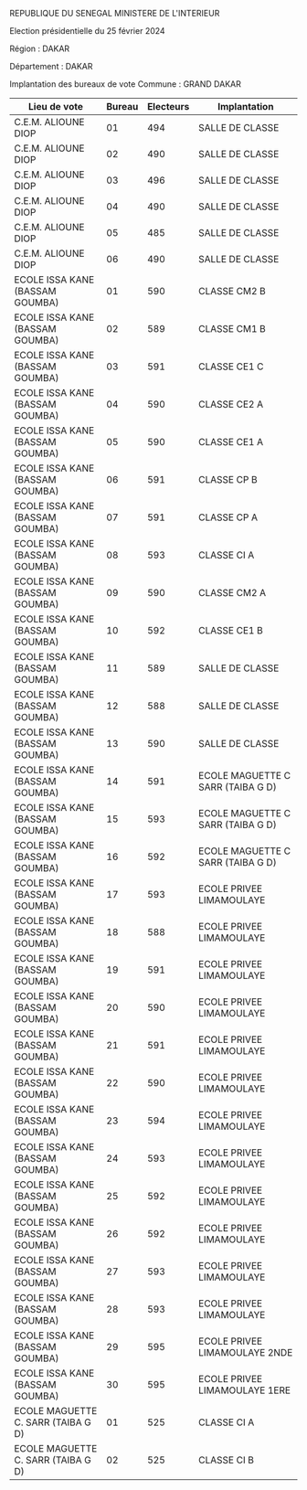 REPUBLIQUE DU SENEGAL MINISTERE DE L'INTERIEUR

Election présidentielle du 25 février 2024

Région : DAKAR

Département : DAKAR

Implantation des bureaux de vote Commune : GRAND DAKAR

| Lieu de vote | Bureau | Electeurs | Implantation |
| - | - | - | - |
| C.E.M. ALIOUNE DIOP | 01 | 494 | SALLE DE CLASSE |
| C.E.M. ALIOUNE DIOP | 02 | 490 | SALLE DE CLASSE |
| C.E.M. ALIOUNE DIOP | 03 | 496 | SALLE DE CLASSE |
| C.E.M. ALIOUNE DIOP | 04 | 490 | SALLE DE CLASSE |
| C.E.M. ALIOUNE DIOP | 05 | 485 | SALLE DE CLASSE |
| C.E.M. ALIOUNE DIOP | 06 | 490 | SALLE DE CLASSE |
| ECOLE ISSA KANE (BASSAM GOUMBA) | 01 | 590 | CLASSE CM2 B |
| ECOLE ISSA KANE (BASSAM GOUMBA) | 02 | 589 | CLASSE CM1 B |
| ECOLE ISSA KANE (BASSAM GOUMBA) | 03 | 591 | CLASSE CE1 C |
| ECOLE ISSA KANE (BASSAM GOUMBA) | 04 | 590 | CLASSE CE2 A |
| ECOLE ISSA KANE (BASSAM GOUMBA) | 05 | 590 | CLASSE CE1 A |
| ECOLE ISSA KANE (BASSAM GOUMBA) | 06 | 591 | CLASSE CP B |
| ECOLE ISSA KANE (BASSAM GOUMBA) | 07 | 591 | CLASSE CP A |
| ECOLE ISSA KANE (BASSAM GOUMBA) | 08 | 593 | CLASSE CI A |
| ECOLE ISSA KANE (BASSAM GOUMBA) | 09 | 590 | CLASSE CM2 A |
| ECOLE ISSA KANE (BASSAM GOUMBA) | 10 | 592 | CLASSE CE1 B |
| ECOLE ISSA KANE (BASSAM GOUMBA) | 11 | 589 | SALLE DE CLASSE |
| ECOLE ISSA KANE (BASSAM GOUMBA) | 12 | 588 | SALLE DE CLASSE |
| ECOLE ISSA KANE (BASSAM GOUMBA) | 13 | 590 | SALLE DE CLASSE |
| ECOLE ISSA KANE (BASSAM GOUMBA) | 14 | 591 | ECOLE MAGUETTE C SARR (TAIBA G D) |
| ECOLE ISSA KANE (BASSAM GOUMBA) | 15 | 593 | ECOLE MAGUETTE C SARR (TAIBA G D) |
| ECOLE ISSA KANE (BASSAM GOUMBA) | 16 | 592 | ECOLE MAGUETTE C SARR (TAIBA G D) |
| ECOLE ISSA KANE (BASSAM GOUMBA) | 17 | 593 | ECOLE PRIVEE LIMAMOULAYE |
| ECOLE ISSA KANE (BASSAM GOUMBA) | 18 | 588 | ECOLE PRIVEE LIMAMOULAYE |
| ECOLE ISSA KANE (BASSAM GOUMBA) | 19 | 591 | ECOLE PRIVEE LIMAMOULAYE |
| ECOLE ISSA KANE (BASSAM GOUMBA) | 20 | 590 | ECOLE PRIVEE LIMAMOULAYE |
| ECOLE ISSA KANE (BASSAM GOUMBA) | 21 | 591 | ECOLE PRIVEE LIMAMOULAYE |
| ECOLE ISSA KANE (BASSAM GOUMBA) | 22 | 590 | ECOLE PRIVEE LIMAMOULAYE |
| ECOLE ISSA KANE (BASSAM GOUMBA) | 23 | 594 | ECOLE PRIVEE LIMAMOULAYE |
| ECOLE ISSA KANE (BASSAM GOUMBA) | 24 | 593 | ECOLE PRIVEE LIMAMOULAYE |
| ECOLE ISSA KANE (BASSAM GOUMBA) | 25 | 592 | ECOLE PRIVEE LIMAMOULAYE |
| ECOLE ISSA KANE (BASSAM GOUMBA) | 26 | 592 | ECOLE PRIVEE LIMAMOULAYE |
| ECOLE ISSA KANE (BASSAM GOUMBA) | 27 | 593 | ECOLE PRIVEE LIMAMOULAYE |
| ECOLE ISSA KANE (BASSAM GOUMBA) | 28 | 593 | ECOLE PRIVEE LIMAMOULAYE |
| ECOLE ISSA KANE (BASSAM GOUMBA) | 29 | 595 | ECOLE PRIVEE LIMAMOULAYE 2NDE |
| ECOLE ISSA KANE (BASSAM GOUMBA) | 30 | 595 | ECOLE PRIVEE LIMAMOULAYE 1ERE |
| ECOLE MAGUETTE C. SARR (TAIBA G D) | 01 | 525 | CLASSE CI A |
| ECOLE MAGUETTE C. SARR (TAIBA G D) | 02 | 525 | CLASSE CI B |

<!-- PageNumber="10/43" -->

